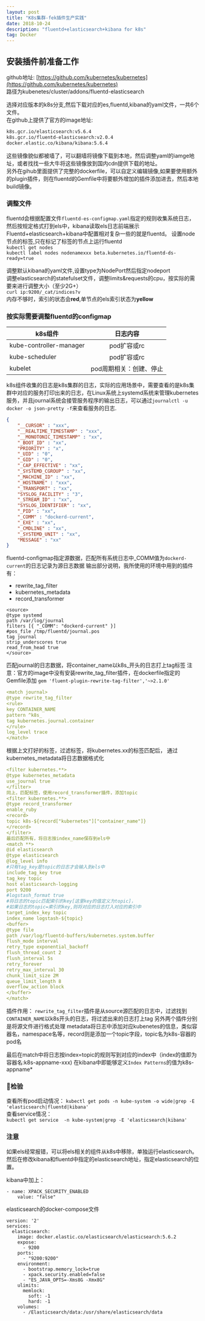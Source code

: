 ```yaml
---
layout: post
title: "K8s集群-fek插件生产实践"
date: 2018-10-24  
description: "fluentd+elasticsearch+kibana for k8s"
tag: Docker  
---  
```


## 安装插件前准备工作

github地址: [https://github.com/kubernetes/kubernetes](https://github.com/kubernetes/kubernetes)  
路径为kubenetes/cluster/addons/fluentd-elasticsearch  

选择对应版本的k8s分支,然后下载对应的es,fluentd,kibana的yaml文件，一共6个文件。  
在github上提供了官方的image地址:  

```bash
k8s.gcr.io/elasticsearch:v5.6.4
k8s.gcr.io/fluentd-elasticsearch:v2.0.4
docker.elastic.co/kibana/kibana:5.6.4
```  

这些镜像貌似都被墙了，可以翻墙将镜像下载到本地，然后调整yaml的iamge地址，或者找找一些大牛将这些镜像放到国内cdn提供下载的地址。  
另外在gihub里面提供了完整的dockerfile，可以自定义编辑镜像,如果要使用额外的plugin插件，则在fluentd的Gemfile中将要额外增加的插件添加进去，然后本地build镜像。  
      
### 调整文件       

fluentd会根据配置文件`fluentd-es-configmap.yaml`指定的规则收集系统日志，然后按规定格式打到els中，kibana读取els日志前端展示   
Fluentd+elasticsearch+kibana中配置相对复杂一些的就是fluentd。
设置node节点的标签,只在标记了标签的节点上运行fluentd  
`kubectl get nodes`  
`kubectl label nodes nodenamexxx beta.kubernetes.io/fluentd-ds-ready=true`  
  
调整默认kibana的yaml文件,设置type为NodePort然后指定nodeport  
调整elasticsearch的statefulset文件，调整limits&requests的cpu，按实际的需要来进行调整大小（至少2G+）  
`curl ip:9200/_cat/indices?v`  
内存不够时，索引的状态会**red**,单节点的els索引状态为**yellow**  

### 按实际需要调整fluentd的configmap

| k8s组件 | 日志内容 |
| ------ | :------: | 
| kube-controller-manager | pod扩容或rc |
| kube-scheduler | pod扩容或rc |
| kubelet | pod周期相关：创建、停止 |

k8s组件收集的日志是k8s集群的日志，实际的应用场景中，需要查看的是k8s集群中对应的服务打印出来的日志，在Linux系统上systemd系统来管理kubernetes服务，并且journal系统会接管服务程序的输出日志，可以通过`journalctl -u docker -o json-pretty -f`来查看服务的日志. 

```json
{
	"__CURSOR" : "xxx",
	"__REALTIME_TIMESTAMP" : "xxx",
	"__MONOTONIC_TIMESTAMP" : "xx",
	"_BOOT_ID" : "xx",
	"PRIORITY" : "x",
	"_UID" : "0",
	"_GID" : "0",
	"_CAP_EFFECTIVE" : "xx",
	"_SYSTEMD_CGROUP" : "xx",
	"_MACHINE_ID" : "xx",
	"_HOSTNAME" : "xxx",
	"_TRANSPORT" : "xx",
	"SYSLOG_FACILITY" : "3",
	"_STREAM_ID" : "xx",
	"SYSLOG_IDENTIFIER" : "xx",
	"_PID" : "xx",
	"_COMM" : "dockerd-current",
	"_EXE" : "xx",
	"_CMDLINE" : "xx",
	"_SYSTEMD_UNIT" : "xx",
	"MESSAGE" : "xx"
}
```
 
fluentd-configmap指定源数据，匹配所有系统日志中_COMM值为`dockerd-current`的日志记录为源日志数据
输出部分说明，我所使用的环境中用到的插件有：
- rewrite_tag_filter
- kubernetes_metadata
- record_transformer

```
<source>
@type systemd
path /var/log/journal
filters [{ "_COMM": "dockerd-current" }]
#pos_file /tmp/fluentd/journal.pos
tag journal
strip_underscores true
read_from_head true
</source>
```

匹配journal的日志数据，将container_name以k8s_开头的日志打上tag标签
注意：官方的image中没有安装rewrite_tag_filter插件，在dockerfile指定的Gemfile添加
`gem 'fluent-plugin-rewrite-tag-filter','~>2.1.0'`

```yml
<match journal>
@type rewrite_tag_filter
<rule>
key CONTAINER_NAME
pattern ^k8s_
tag kubernetes.journal.container
</rule>
log_level trace
</match>
```

根据上文打好的标签，过滤标签，将kubernetes.xx的标签匹配后，
通过kubernetes_metadata将日志数据格式化

```yml
<filter kubernetes.**>
@type kubernetes_metadata
use_journal true
</filter>
同上，匹配标签，使用record_transformer插件，添加topic
<filter kubernetes.**>
@type record_transformer
enable_ruby
<record>
topic k8s-${record["kubernetes"]["container_name"]}
</record>
</filter>
最后匹配所有，将日志按index_name保存到els中
<match **>
@id elasticsearch
@type elasticsearch
@log_level info
#只有tag_key是topic的日志才会输入到els中
include_tag_key true
tag_key topic
host elasticsearch-logging
port 9200
#logstash_format true
#将日志的topic匹配索引的key[这里key的值定义为topic]，
#如果日志的topic=索引的key,则将对应的日志打入对应的索引中
target_index_key topic
index_name logstash-${topic}
<buffer>
@type file
path /var/log/fluentd-buffers/kubernetes.system.buffer
flush_mode interval
retry_type exponential_backoff
flush_thread_count 2
flush_interval 5s
retry_forever
retry_max_interval 30
chunk_limit_size 2M
queue_limit_length 8
overflow_action block
</buffer>
</match>
```

插件作用：
`rewrite_tag_filter`插件是从source源匹配的日志中，过滤找到`CONTAINER_NAME`以k8s开头的日志，将过滤出来的日志打上tag
另外两个插件分别是将源文件进行格式处理
metadata将日志中添加对应kubenetes的信息，类似容器名，namespace名等，record则是添加一个topic字段，topic名为k8s-容器的pod名

最后在match中将日志按index=topic的规则写到对应的index中（index的值即为容器名:k8s-appname-xxx)
在kibana中即能够定义`Index Patterns`的值为k8s-appname*

### 检验

查看所有pod启动情况：
`kubectl get pods -n kube-system -o wide|grep -E 'elasticsearch|fluentd|kibana'`       
查看service情况：     
`kubectl get service  -n kube-system|grep -E 'elasticsearch|kibana'`      

### 注意
            
如果els经常报错，可以将els相关的组件从k8s中移除，单独运行elasticsearch。
然后在修改kibana和fluentd中指定的elasticsearch地址，指定elasticsearch的位置。       
        
kibana中加上：      
```      
- name: XPACK_SECURITY_ENABLED       
    value: "false"       
```       
elasticsearch的docker-compose文件
```      
version: '2'      
services:      
  elasticsearch:      
    image: docker.elastic.co/elasticsearch/elasticsearch:5.6.2      
    expose:      
      - 9200      
    ports:     
      - "9200:9200"      
    environment:      
      - bootstrap.memory_lock=true      
      - xpack.security.enabled=false      
      - "ES_JAVA_OPTS=-Xms8G -Xmx8G"      
    ulimits:      
      memlock:      
        soft: -1      
        hard: -1      
    volumes:      
      - /Elasticsearch/data:/usr/share/elasticsearch/data      
```       
